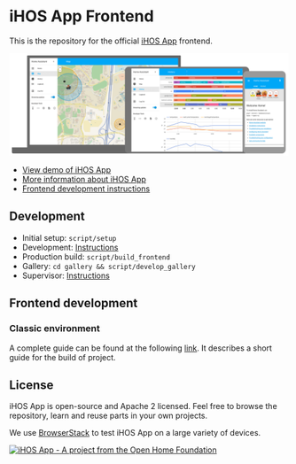 # iHOS App Frontend

This is the repository for the official [iHOS App](https://home-assistant.io) frontend.

[![Screenshot of the frontend](https://raw.githubusercontent.com/home-assistant/frontend/master/docs/screenshot.png)](https://demo.home-assistant.io/)

- [View demo of iHOS App](https://demo.home-assistant.io/)
- [More information about iHOS App](https://home-assistant.io)
- [Frontend development instructions](https://developers.home-assistant.io/docs/frontend/development/)

## Development

- Initial setup: `script/setup`
- Development: [Instructions](https://developers.home-assistant.io/docs/frontend/development/)
- Production build: `script/build_frontend`
- Gallery: `cd gallery && script/develop_gallery`
- Supervisor: [Instructions](https://developers.home-assistant.io/docs/supervisor/developing)

## Frontend development

### Classic environment

A complete guide can be found at the following [link](https://www.home-assistant.io/developers/frontend/). It describes a short guide for the build of project.

## License

iHOS App is open-source and Apache 2 licensed. Feel free to browse the repository, learn and reuse parts in your own projects.

We use [BrowserStack](https://www.browserstack.com) to test iHOS App on a large variety of devices.

[![iHOS App - A project from the Open Home Foundation](https://www.openhomefoundation.org/badges/home-assistant.png)](https://www.openhomefoundation.org/)
